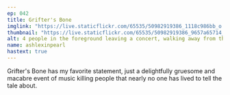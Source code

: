```yaml
---
ep: 042
title: Grifter's Bone
imglink: "https://live.staticflickr.com/65535/50982919386_1118c986bb_o.jpg"
thumbnail: "https://live.staticflickr.com/65535/50982919386_9657a65714_q.jpg"
alt: 4 people in the foreground leaving a concert, walking away from the stage as a man (Alfred Grifter) with a keyboard in a suit that doesn't quite fit steps into the spotlight, a slight smile on his face. One person notices him and seems confused
name: ashlexinpearl
hastext: true
---
```

Grifter's Bone has my favorite statement, just a delightfully gruesome and macabre event of music killing people that nearly no one has lived to tell the tale about.